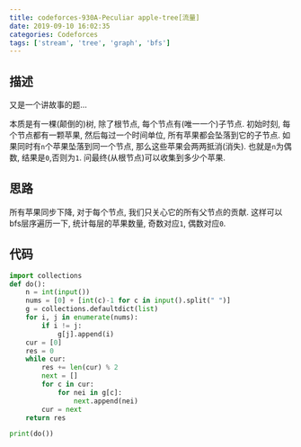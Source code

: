 ```yaml
---
title: codeforces-930A-Peculiar apple-tree[流量]
date: 2019-09-10 16:02:35
categories: Codeforces
tags: ['stream', 'tree', 'graph', 'bfs']
---
```

## 描述
又是一个讲故事的题...  

本质是有一棵(颠倒的)树, 除了根节点, 每个节点有(唯一一个)子节点. 初始时刻, 每个节点都有一颗苹果, 然后每过一个时间单位, 所有苹果都会坠落到它的子节点. 如果同时有`n`个苹果坠落到同一个节点, 那么这些苹果会两两抵消(消失). 也就是`n`为偶数, 结果是`0`,否则为`1`. 问最终(从根节点)可以收集到多少个苹果.

## 思路
所有苹果同步下降, 对于每个节点, 我们只关心它的所有父节点的贡献. 这样可以bfs层序遍历一下, 统计每层的苹果数量, 奇数对应`1`, 偶数对应`0`.

## 代码
```python
import collections
def do():
    n = int(input())
    nums = [0] + [int(c)-1 for c in input().split(" ")]
    g = collections.defaultdict(list)
    for i, j in enumerate(nums):
        if i != j:
            g[j].append(i)
    cur = [0]
    res = 0
    while cur:
        res += len(cur) % 2
        next = []
        for c in cur:
            for nei in g[c]:
                next.append(nei)
        cur = next
    return res

print(do())
```